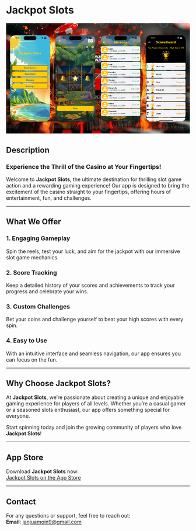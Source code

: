 

# Jackpot Slots  

![App Screenshot](https://github.com/MoinJanjua/JackPot-Slots/blob/main/Untitled%20design%20(2).png)  

## Description  

### Experience the Thrill of the Casino at Your Fingertips!  
Welcome to **Jackpot Slots**, the ultimate destination for thrilling slot game action and a rewarding gaming experience! Our app is designed to bring the excitement of the casino straight to your fingertips, offering hours of entertainment, fun, and challenges.  

---

## What We Offer  

### 1. Engaging Gameplay  
Spin the reels, test your luck, and aim for the jackpot with our immersive slot game mechanics.  

### 2. Score Tracking  
Keep a detailed history of your scores and achievements to track your progress and celebrate your wins.  

### 3. Custom Challenges  
Bet your coins and challenge yourself to beat your high scores with every spin.  

### 4. Easy to Use  
With an intuitive interface and seamless navigation, our app ensures you can focus on the fun.  

---

## Why Choose Jackpot Slots?  

At **Jackpot Slots**, we’re passionate about creating a unique and enjoyable gaming experience for players of all levels. Whether you’re a casual gamer or a seasoned slots enthusiast, our app offers something special for everyone.  

Start spinning today and join the growing community of players who love **Jackpot Slots**!  

---

## App Store  

Download **Jackpot Slots** now:  
[Jackpot Slots on the App Store](https://apps.apple.com/pk/app/jackpot-slots/id6740755996)  

---

## Contact  

For any questions or support, feel free to reach out:  
**Email**: [janjuamoin9@gmail.com](mailto:janjuamoin9@gmail.com)  

